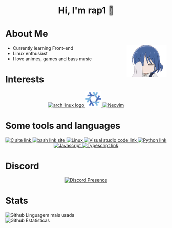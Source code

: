 <div align="center">
  <!-- Profile -->
  <h1> Hi, I'm rap1 👋 </h1>
</div>

<!-- About -->
# About Me

<img align="right" src="/resources/ryo_chibi.png" alt="side image" width="125" height="100">
<ul>
    <li>Currently learning Front-end </li>
    <li>Linux enthusiast </li>
    <li>I love animes, games and bass music </li>
</ul>

<!-- Interests -->
# Interests

<div align="center">
    <a href="https://archlinux.org/" target="_blank">
      <img src="https://cdn.jsdelivr.net/gh/walkxcode/dashboard-icons/png/arch.png" alt="arch linux logo" width="50" height="50">
    </a>
    <a href="https://nixos.org/" target="_blank">
      <img src="/resources/nixos.png" alt="nixos logo" width="50" height="50">
    </a>
    <a href="https://neovim.io/" target="_blank">
      <img src="https://skillicons.dev/icons?i=neovim" alt="Neovim" width="50" height="50">
    </a>
</div>

<!-- Tools -->
<div align="center">
    <h1 align="left">Some tools and languages</h1>
    <p>
      <a href="https://www.learn-c.org/">
        <img src="https://cdn.jsdelivr.net/gh/walkxcode/dashboard-icons/png/c.png" alt="C site link" width="50" height="50">
      </a>
      <a href="https://www.gnu.org/software/bash/" target="_blank" rel="noreferrer">
        <img src="https://cdn.jsdelivr.net/gh/walkxcode/dashboard-icons/png/terminal.png" alt="bash link site" width="50" height="50">
      </a>
      <a href="https://linux.org/" target="_blank" rel="noreferrer">
        <img src="https://skillicons.dev/icons?i=linux" alt="Linux" height="50">
      </a>
      <a href="https://code.visualstudio.com/" target="_blank" rel="noreferrer">
        <img src="https://cdn.jsdelivr.net/gh/walkxcode/dashboard-icons/png/code.png" alt="Visual studio code link" width="50" height="50">
      </a>
      <a href="https://python.org/" target="_blank" rel="noreferrer">
        <img src="https://cdn.jsdelivr.net/gh/walkxcode/dashboard-icons/png/python.png" alt="Python link" width="50" height="50">
      </a>
      <a href="https://developer.mozilla.org/pt-BR/docs/Web/JavaScript" target="_blank" rel="noreferrer">
        <img src="https://cdn.jsdelivr.net/gh/walkxcode/dashboard-icons/png/javascript.png" alt=Javascript link" width="50" height="50">
      </a>
      <a href="https://www.typescriptlang.org/" target="_blank" rel="noreferrer">
        <img src="https://cdn.jsdelivr.net/gh/walkxcode/dashboard-icons/png/typescript.png" alt="Typescript link" width="50" height="50">
      </a>
    </p>
</div>

<!-- Discord -->
# Discord

<div align="center">
  <a href="https://discord.com/users/535152853560328202" target="_blank" rel="noreferrer">
    <img src="https://lanyard.cnrad.dev/api/535152853560328202?showDisplayName=true&idleMessage=Problably%20Sleeping...&borderRadius=30px" alt="Discord Presence">
  </a>
</div>

<!-- Stats -->
# Stats

<div>
  <img src="https://github-readme-stats.vercel.app/api/top-langs/?username=srcrapi&hide=css&layout=compact&locale=en&langs_count=6&count_private=true&theme=dracula&hide_border=true" alt="Github Linguagem mais usada" />
  <br>
  <img src="https://github-readme-stats.vercel.app/api?username=srcrapi&show_icons=true&theme=dracula&count_private=true" alt="Github Estatisticas" />
</div>
